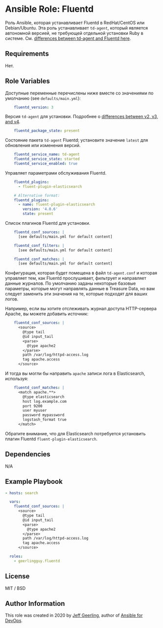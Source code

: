 # Ansible Role: Fluentd

Роль Ansible, которая устанавливает Fluentd в RedHat/CentOS или Debian/Ubuntu. Эта роль устанавливает `td-agent`, который является автономной версией, не требующей отдельной установки Ruby в системе. См. [differences between td-agent and Fluentd here](https://www.fluentd.org/faqs).

## Requirements

Нет.

## Role Variables

Доступные переменные перечислены ниже вместе со значениями по умолчанию  (see `defaults/main.yml`):
```yaml
    fluentd_version: 3
```
Версия `td-agent` для установки. Подробнее о [differences between v2, v3, and v4](https://docs.fluentd.org/quickstart/td-agent-v2-vs-v3-vs-v4).
```yaml
    fluentd_package_state: present
```
Состояние пакета `td-agent` Fluentd; установите значение `latest` для обновления или изменения версий.
```yaml
    fluentd_service_name: td-agent
    fluentd_service_state: started
    fluentd_service_enabled: true
```
Управляет параметрами обслуживания Fluentd.
```yaml
    fluentd_plugins:
      - fluent-plugin-elasticsearch

    # Alternative format:
    fluentd_plugins:
      - name: fluent-plugin-elasticsearch
        version: '4.0.6'
        state: present
```
Список плагинов Fluentd для установки.
```yaml
    fluentd_conf_sources: |
      [see defaults/main.yml for default content]

    fluentd_conf_filters: |
      [see defaults/main.yml for default content]

    fluentd_conf_matches: |
      [see defaults/main.yml for default content]
```
Конфигурация, которая будет помещена в файл `td-agent.conf` и которая управляет тем, как Fluentd прослушивает, фильтрует и направляет данные журналов. По умолчанию заданы некоторые базовые параметры, которые могут направлять данные в Treasure Data, но вам следует заменить эти значения на те, которые подходят для ваших логов.

Например, если вы хотите отслеживать журнал доступа HTTP-сервера Apache, вы можете добавить источник:
```yaml
    fluentd_conf_sources: |
      <source>
        @type tail
        @id input_tail
        <parse>
          @type apache2
        </parse>
        path /var/log/httpd-access.log
        tag apache.access
      </source>
```
И тогда вы могли бы направить `apache` записи лога в Elasticsearch, используя:
```yaml
    fluentd_conf_matches: |
      <match apache.**>
        @type elasticsearch
        host log.example.com
        port 9200
        user myuser
        password mypassword
        logstash_format true
      </match>
```

Обратите внимание, что для Elasticsearch потребуется установить плагин Fluentd `fluent-plugin-elasticsearch`.

## Dependencies

N/A

## Example Playbook

```yaml
- hosts: search

  vars:
    fluentd_conf_sources: |
      <source>
        @type tail
        @id input_tail
        <parse>
          @type apache2
        </parse>
        path /var/log/httpd-access.log
        tag apache.access
      </source>

  roles:
    - geerlingguy.fluentd
```

## License

MIT / BSD

## Author Information

This role was created in 2020 by [Jeff Geerling](https://www.jeffgeerling.com/), author of [Ansible for DevOps](https://www.ansiblefordevops.com/).
